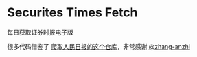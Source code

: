 # Securites Times Fetch
 每日获取证券时报电子版
 
 很多代码借鉴了 [爬取人民日报的这个仓库](https://github.com/zhang-anzhi/PeoplesDaily)，非常感谢 [@zhang-anzhi](https://github.com/zhang-anzhi)
